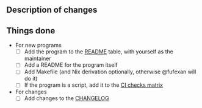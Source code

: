 ## Description of changes

<!--
For new programs, mention anything describing its usecase, including videos, images and other demos.
-->

## Things done

- For new programs
  - [ ] Add the program to the [README](/README.md) table, with yourself as the
        maintainer
  - [ ] Add a README for the program itself
  - [ ] Add Makefile (and Nix derivation optionally, otherwise @fufexan will do
        it)
  - [ ] If the program is a script, add it to the
        [CI checks matrix](/.github/workflows/check.yml)

- For changes
  - [ ] Add changes to the [CHANGELOG](/CHANGELOG.md)
